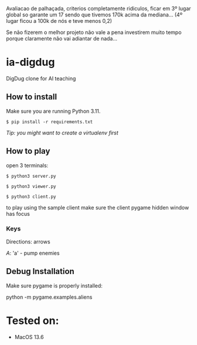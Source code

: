 Avaliacao de palhaçada, criterios completamente ridiculos, ficar em 3º lugar global so garante um 17 sendo que tivemos 170k acima da mediana... (4º lugar ficou a 100k de nós e teve menos 0,2) 


Se não fizerem o melhor projeto não vale a pena investirem muito tempo porque claramente não vai adiantar de nada...


# ia-digdug
DigDug clone for AI teaching

## How to install

Make sure you are running Python 3.11.

`$ pip install -r requirements.txt`

*Tip: you might want to create a virtualenv first*

## How to play

open 3 terminals:

`$ python3 server.py`

`$ python3 viewer.py`

`$ python3 client.py`

to play using the sample client make sure the client pygame hidden window has focus

### Keys

Directions: arrows

*A*: 'a' - pump enemies

## Debug Installation

Make sure pygame is properly installed:

python -m pygame.examples.aliens

# Tested on:
- MacOS 13.6

